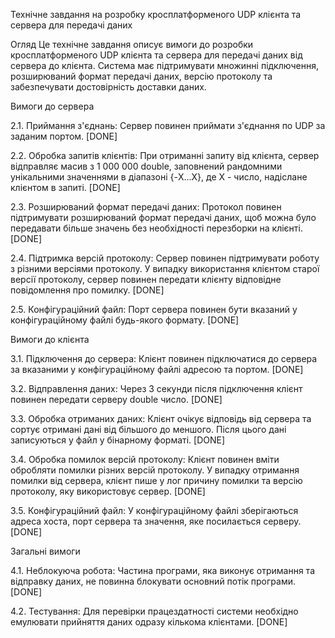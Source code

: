 Технічне завдання на розробку кросплатформеного UDP клієнта та сервера для передачі даних

Огляд
Це технічне завдання описує вимоги до розробки кросплатформеного UDP клієнта та сервера для передачі даних від сервера до клієнта. Система має підтримувати множинні підключення, розширюваний формат передачі даних, версію протоколу та забезпечувати достовірність доставки даних.

Вимоги до сервера
   
2.1. Приймання з'єднань: Сервер повинен приймати з'єднання по UDP за заданим портом. [DONE]

2.2. Обробка запитів клієнтів: При отриманні запиту від клієнта, сервер відправляє масив з 1 000 000 double, заповнений рандомними унікальними значеннями в діапазоні {-X...X}, де X - число, надіслане клієнтом в запиті. [DONE]

2.3. Розширюваний формат передачі даних: Протокол повинен підтримувати розширюваний формат передачі даних, щоб можна було передавати більше значень без необхідності перезборки на клієнті. [DONE]

2.4. Підтримка версій протоколу: Сервер повинен підтримувати роботу з різними версіями протоколу. У випадку використання клієнтом старої версії протоколу, сервер повинен передати клієнту відповідне повідомлення про помилку. [DONE]

2.5. Конфігураційний файл: Порт сервера повинен бути вказаний у конфігураційному файлі будь-якого формату. [DONE]


Вимоги до клієнта

3.1. Підключення до сервера: Клієнт повинен підключатися до сервера за вказаними у конфігураційному файлі адресою та портом. [DONE]
   
3.2. Відправлення даних: Через 3 секунди після підключення клієнт повинен передати серверу double число. [DONE]

3.3. Обробка отриманих даних: Клієнт очікує відповідь від сервера та сортує отримані дані від більшого до меншого. Після цього дані записуються у файл у бінарному форматі. [DONE]

3.4. Обробка помилок версій протоколу: Клієнт повинен вміти обробляти помилки різних версій протоколу. У випадку отримання помилки від сервера, клієнт пише у лог причину помилки та версію протоколу, яку 
використовує сервер. [DONE]

3.5. Конфігураційний файл: У конфігураційному файлі зберігаються адреса хоста, порт сервера та значення, яке посилається серверу. [DONE]


Загальні вимоги

4.1. Неблокуюча робота: Частина програми, яка виконує отримання та відправку даних, не повинна блокувати основний потік програми. [DONE]

4.2. Тестування: Для перевірки працездатності системи необхідно емулювати прийняття даних одразу кількома клієнтами. [DONE]



